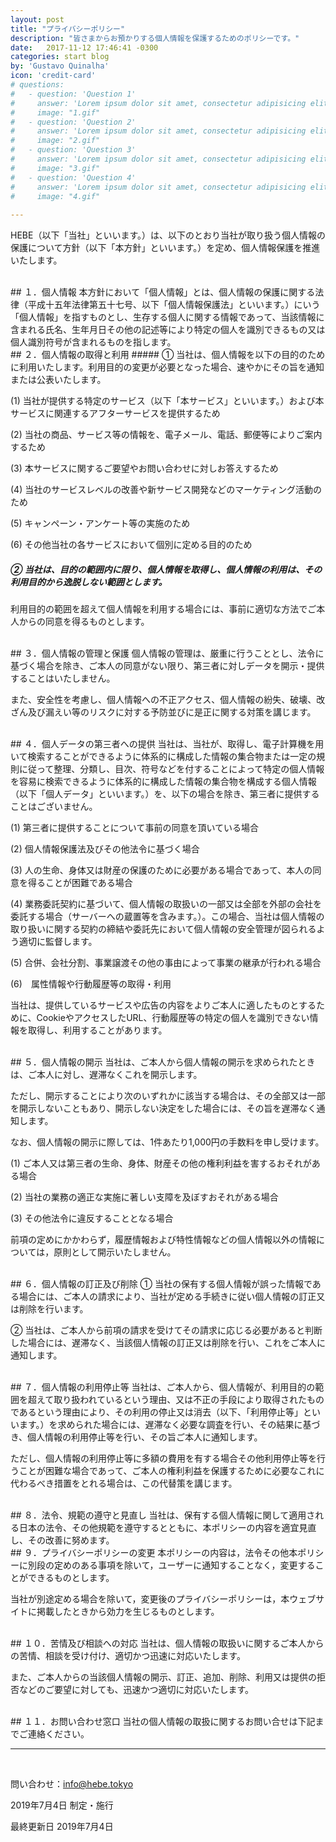 ```yaml
---
layout: post
title: "プライバシーポリシー"
description: "皆さまからお預かりする個人情報を保護するためのポリシーです。"
date:   2017-11-12 17:46:41 -0300
categories: start blog
by: 'Gustavo Quinalha'
icon: 'credit-card'
# questions:
#   - question: 'Question 1'
#     answer: 'Lorem ipsum dolor sit amet, consectetur adipisicing elit, sed do eiusmod tempor incididunt ut labore et dolore magna aliqua. Ut enim ad minim veniam, quis nostrud exercitation ullamco laboris nisi ut aliquip ex ea commodo consequat. Duis aute irure dolor in reprehenderit in voluptate velit esse cillum dolore eu fugiat nulla pariatur. Excepteur sint occaecat cupidatat non proident, sunt in culpa qui officia deserunt mollit anim id est laborum.'
#     image: "1.gif"
#   - question: 'Question 2'
#     answer: 'Lorem ipsum dolor sit amet, consectetur adipisicing elit, sed do eiusmod tempor incididunt ut labore et dolore magna aliqua. Ut enim ad minim veniam, quis nostrud exercitation ullamco laboris nisi ut aliquip ex ea commodo consequat. Duis aute irure dolor in reprehenderit in voluptate velit esse cillum dolore eu fugiat nulla pariatur. Excepteur sint occaecat cupidatat non proident, sunt in culpa qui officia deserunt mollit anim id est laborum.'
#     image: "2.gif"
#   - question: 'Question 3'
#     answer: 'Lorem ipsum dolor sit amet, consectetur adipisicing elit, sed do eiusmod tempor incididunt ut labore et dolore magna aliqua. Ut enim ad minim veniam, quis nostrud exercitation ullamco laboris nisi ut aliquip ex ea commodo consequat. Duis aute irure dolor in reprehenderit in voluptate velit esse cillum dolore eu fugiat nulla pariatur. Excepteur sint occaecat cupidatat non proident, sunt in culpa qui officia deserunt mollit anim id est laborum.'
#     image: "3.gif"
#   - question: 'Question 4'
#     answer: 'Lorem ipsum dolor sit amet, consectetur adipisicing elit, sed do eiusmod tempor incididunt ut labore et dolore magna aliqua. Ut enim ad minim veniam, quis nostrud exercitation ullamco laboris nisi ut aliquip ex ea commodo consequat. Duis aute irure dolor in reprehenderit in voluptate velit esse cillum dolore eu fugiat nulla pariatur. Excepteur sint occaecat cupidatat non proident, sunt in culpa qui officia deserunt mollit anim id est laborum.'
#     image: "4.gif"
    
---
```


HEBE（以下「当社」といいます。）は、以下のとおり当社が取り扱う個人情報の保護について方針（以下「本方針」といいます。）を定め、個人情報保護を推進いたします。

<br>
## １．個人情報
本方針において「個人情報」とは、個人情報の保護に関する法律（平成十五年法律第五十七号、以下「個人情報保護法」といいます。）にいう「個人情報」を指すものとし、生存する個人に関する情報であって、当該情報に含まれる氏名、生年月日その他の記述等により特定の個人を識別できるもの又は個人識別符号が含まれるものを指します。

<br>
## ２．個人情報の取得と利用
##### ① 当社は、個人情報を以下の目的のために利用いたします。利用目的の変更が必要となった場合、速やかにその旨を通知または公表いたします。

(1) 当社が提供する特定のサービス（以下「本サービス」といいます。）および本サービスに関連するアフターサービスを提供するため 

(2)	当社の商品、サービス等の情報を、電子メール、電話、郵便等によりご案内するため 

(3)	本サービスに関するご要望やお問い合わせに対しお答えするため 

(4)	当社のサービスレベルの改善や新サービス開発などのマーケティング活動のため 

(5)	キャンペーン・アンケート等の実施のため 

(6)	その他当社の各サービスにおいて個別に定める目的のため

##### ② 当社は、目的の範囲内に限り、個人情報を取得し、個人情報の利用は、その利用目的から逸脱しない範囲とします。

利用目的の範囲を超えて個人情報を利用する場合には、事前に適切な方法でご本人からの同意を得るものとします。

<br>
## ３．個人情報の管理と保護
個人情報の管理は、厳重に行うこととし、法令に基づく場合を除き、ご本人の同意がない限り、第三者に対しデータを開示・提供することはいたしません。 

また、安全性を考慮し、個人情報への不正アクセス、個人情報の紛失、破壊、改ざん及び漏えい等のリスクに対する予防並びに是正に関する対策を講じます。

<br>
## ４．個人データの第三者への提供
当社は、当社が、取得し、電子計算機を用いて検索することができるように体系的に構成した情報の集合物または一定の規則に従って整理、分類し、目次、符号などを付することによって特定の個人情報を容易に検索できるように体系的に構成した情報の集合物を構成する個人情報（以下「個人データ」といいます。）を、以下の場合を除き、第三者に提供することはございません。

(1)	第三者に提供することについて事前の同意を頂いている場合 

(2)	個人情報保護法及びその他法令に基づく場合 

(3)	人の生命、身体又は財産の保護のために必要がある場合であって、本人の同意を得ることが困難である場合 

(4)	業務委託契約に基づいて、個人情報の取扱いの一部又は全部を外部の会社を委託する場合（サーバーへの蔵置等を含みます。）。この場合、当社は個人情報の取り扱いに関する契約の締結や委託先において個人情報の安全管理が図られるよう適切に監督します。 

(5)	合併、会社分割、事業譲渡その他の事由によって事業の継承が行われる場合 

(6)　属性情報や行動履歴等の取得・利用

当社は、提供しているサービスや広告の内容をよりご本人に適したものとするために、CookieやアクセスしたURL、行動履歴等の特定の個人を識別できない情報を取得し、利用することがあります。

<br>
## ５．個人情報の開示
当社は、ご本人から個人情報の開示を求められたときは、ご本人に対し、遅滞なくこれを開示します。

ただし、開示することにより次のいずれかに該当する場合は、その全部又は一部を開示しないこともあり、開示しない決定をした場合には、その旨を遅滞なく通知します。

なお、個人情報の開示に際しては、1件あたり1,000円の手数料を申し受けます。

(1)	ご本人又は第三者の生命、身体、財産その他の権利利益を害するおそれがある場合 

(2)	当社の業務の適正な実施に著しい支障を及ぼすおそれがある場合 

(3)	その他法令に違反することとなる場合

前項の定めにかかわらず，履歴情報および特性情報などの個人情報以外の情報については，原則として開示いたしません。

<br>
## ６．個人情報の訂正及び削除
① 当社の保有する個人情報が誤った情報である場合には、ご本人の請求により、当社が定める手続きに従い個人情報の訂正又は削除を行います。

② 当社は、ご本人から前項の請求を受けてその請求に応じる必要があると判断した場合には、遅滞なく、当該個人情報の訂正又は削除を行い、これをご本人に通知します。

<br>
## ７．個人情報の利用停止等
当社は、ご本人から、個人情報が、利用目的の範囲を超えて取り扱われているという理由、又は不正の手段により取得されたものであるという理由により、その利用の停止又は消去（以下、「利用停止等」といいます。）を求められた場合には、遅滞なく必要な調査を行い、その結果に基づき、個人情報の利用停止等を行い、その旨ご本人に通知します。

ただし、個人情報の利用停止等に多額の費用を有する場合その他利用停止等を行うことが困難な場合であって、ご本人の権利利益を保護するために必要なこれに代わるべき措置をとれる場合は、この代替策を講じます。

<br>
## ８．法令、規範の遵守と見直し
当社は、保有する個人情報に関して適用される日本の法令、その他規範を遵守するとともに、本ポリシーの内容を適宜見直し、その改善に努めます。

<br>
## ９．プライバシーポリシーの変更
本ポリシーの内容は，法令その他本ポリシーに別段の定めのある事項を除いて，ユーザーに通知することなく，変更することができるものとします。

当社が別途定める場合を除いて，変更後のプライバシーポリシーは，本ウェブサイトに掲載したときから効力を生じるものとします。

<br>
## １０．苦情及び相談への対応
当社は、個人情報の取扱いに関するご本人からの苦情、相談を受け付け、適切かつ迅速に対応いたします。

また、ご本人からの当該個人情報の開示、訂正、追加、削除、利用又は提供の拒否などのご要望に対しても、迅速かつ適切に対応いたします。

<br>
## １１．お問い合わせ窓口
当社の個人情報の取扱に関するお問い合せは下記までご連絡ください。

---
<br>

問い合わせ：info@hebe.tokyo

2019年7月4日 制定・施行

最終更新日 2019年7月4日
<br><br><br>